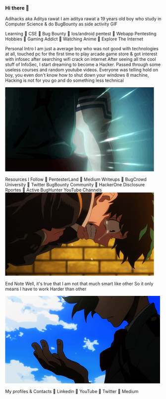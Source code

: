 ### Hi there 👋

Adihacks aka Aditya rawat
I am aditya rawat a 19 years old boy who study in Computer Science & do BugBounty as side activity
GIF

Learning
🔰 CSE
🔰 Bug Bounty
🔰 Ios/android pentest
🔰 Webapp Pentesting
Hobbies
🔰 Gaming Addict
🔰 Watching Anime
🔰 Explore The Internet


Personal Intro
I am just a average boy who was not good with technologies at all, touched pc for the first time to play arcade game store & got interest with infosec after searching wifi crack on internet
After seeing all the cool stuff of InfoSec, I start dreaming to become a Hacker. Passed through some useless courses and random youtube videos. Everyone was telling hold on boy, you even don't know how to shut down your windows 8 machine, Hacking is not for you go and do something less technical

![Alt Text](https://github.com/remonsec/remonsec/blob/main/assets/deku.gif)




Resources I Follow
🔰 PentesterLand
🔰 Medium Writeups
🔰 BugCrowd University
🔰 Twitter BugBounty Community
🔰 HackerOne Disclosure Rportes
🔰 Active BugHunter YouTube Channels
![Alt Text](https://github.com/remonsec/remonsec/blob/main/assets/deku_cry.gif)


End Note
Well, it's true that I am not that much smart like other
So it only means I have to work Harder than other

![Alt Text](https://github.com/remonsec/remonsec/blob/main/assets/deku_ready.gif)


My profiles & Contacts
🔰 Linkedin
🔰 YouTube
🔰 Twitter
🔰 Medium

